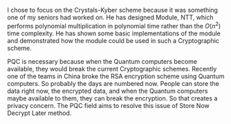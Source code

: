 
I chose to focus on the Crystals-Kyber scheme because it was something one of my seniors had worked on. He has designed Module, NTT, which performs polynomial multiplication in polynomial time rather than the $O(n^2)$ time complexity. He has shown some basic implementations of the module and demonstrated how the module could be used in such a Cryptographic scheme. 

PQC is necessary because when the Quantum computers become available, they would break the current Cryptographic schemes. Recently one of the teams in China broke the RSA encryption scheme using Quantum computers. So probably the days are numbered now. People can store the data right now, the encrypted data, and when the Quantum computers maybe available to them, they can break the encryption. So that creates a privacy concern. The PQC field aims to resolve this issue of Store Now Decrypt Later method. 